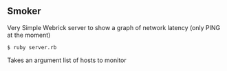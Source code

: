 
## Smoker

Very Simple Webrick server to show a graph of network latency (only PING at the moment)

```
$ ruby server.rb
```

Takes an argument list of hosts to monitor
